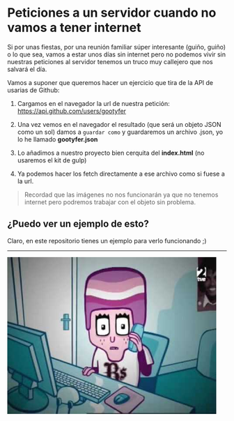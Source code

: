 # Peticiones a un servidor cuando no vamos a tener internet

Si por unas fiestas, por una reunión familiar súper interesante (guiño, guiño) o lo que sea, vamos a estar unos días sin internet pero no podemos vivir sin nuestras peticiones al servidor tenemos un truco muy callejero que nos salvará el día.

Vamos a suponer que queremos hacer un ejercicio que tira de la API de usarias de Github:

1. Cargamos en el navegador la url de nuestra petición: https://api.github.com/users/gootyfer

2. Una vez vemos en el navegador el resultado (que será un objeto JSON como un sol) damos a `guardar como` y guardaremos un archivo .json, yo lo he llamado **gootyfer.json**
3. Lo añadimos a nuestro proyecto bien cerquita del **index.html** (no usaremos el kit de gulp)
4. Ya podemos hacer los fetch directamente a ese archivo como si fuese a la url.

> Recordad que las imágenes no nos funcionarán ya que no tenemos internet pero podremos trabajar con el objeto sin problema.

## ¿Puedo ver un ejemplo de esto?

Claro, en este repositorio tienes un ejemplo para verlo funcionando ;)

***

![Interneeeee](assets/interneee.jpeg)
